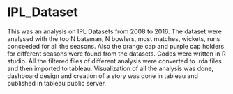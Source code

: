 # IPL_Dataset
This was an analysis on IPL Datasets from 2008 to 2016. The dataset were analysed with the top N batsman, N bowlers, most matches, wickets, runs conceeded for all the seasons. Also the orange cap and purple cap holders for different seasons were found from the datasets. Codes were written in R studio. All the filtered files of different analysis were converted to .rda files and then imported to tableau. Visualization of all the analysis was done, dashboard design and creation of a story was done in tableau and published in tableau public server. 
